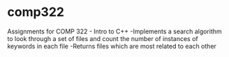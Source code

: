 comp322
=======

Assignments for COMP 322 - Intro to C++
-Implements a search algorithm to look through a set of files and count the number of instances of keywords in each file
-Returns files which are most related to each other
